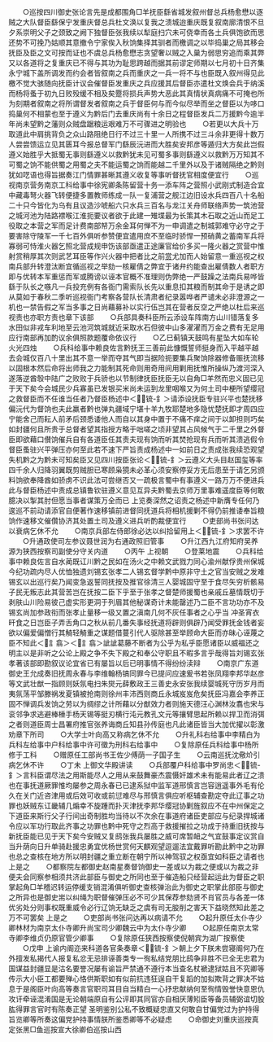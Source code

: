 <!-- { "loadSidebar": true } -->
　　○巡按四川御史张论言先是成都围角□羊抚臣繇省城发叙州督总兵杨愈懋以逐贼之大队督臣繇保宁发重庆督总兵杜文涣以复我之溃城迨重庆既复叙南廓清恨不旦夕系崇明父子之颈致之阙下独督臣张我续以犁庭扫穴未可侥幸而各土兵俱饱欲而思还势不可挽乃姑顺其意撤令宁家俟入秋饷集择其驯者而檄调之以毕捣巢之局其移会抚臣及臣之文可按而证也不虞总兵杨愈懋志贪望奢以贼之入巢为弱思穷追而乘其弊又以各道将之复重庆已不得与其功为耻思跨越而据其前谬定师期以七月初十日齐集永宁城下盖所调发而约会者皆叙南之兵而重庆之一兵一将不与也臣既入叙州得见此檄不觉大骇随向抚臣计议会催督臣发重庆之兵应援其后督臣亦遣杜文焕会兵于纳溪而杨将蚤于初九日败殁缓不相及矣蹷将损兵声势大恶此其真情状真病痛不可掩也所为刻期者叙南之将所谓督发者叙南之兵于督臣何与而今似尽举而坐之督臣以为哆口捣巢何不相蒙也至于遵义为黔后门去重庆尚有十余日之程督臣发兵二万援黔今逾半年尚未望黔之藩则众贼盘踞粮运艰难万不可骤进之明验也
　　○若更以大兵十万取道此中肩挑背负之众山路阻绝日行不过三十里一人所携不过三斗余非更得十数万人尝尝馈运立见其匮耳今报总督军门繇辰沅进而大胜矣安邦彦等遁归大方矣此岂假遵义始胜乎大抵蜀无事则繇遵义以救黔犹未见可蜀多事则繇遵义以救黔万万知其不可蜀之饷不能供蜀之用蜀之夫不能运蜀之饷而能越二千里外以及于诸贼隔绝之黔则犹如呓语也得旨据奏江门情罪甚晰其遵义收复等事听督抚官相度便宜行
　　○巡视南京营务南京工科给事中徐宪卿条陈留营十务一添车阵之营照小武刚式制造合宜中藏毒弩火器飞转便捷多置教师练成一队一复浦营之舰江边旧设水兵四百八十名船二十只今皆化为乌有且议造沙唬船六只水兵三百名与龙江关舟师联络声势一筑池营之城河池为陆路襟喉江淮扼要议者欲于此建一雉堞最为长策其木石取之近山而足工役取之本营之军而足计费南部帑万余金耳何惮不为一申调遣之制城郭难守必守之于要害除守陵军一千七百外俱听参赞便宜遣用庶不至临时骄悍一预硝黄之蓄南军兵将寡弱可恃淮火器乞照北营成规申饬该部亟遣正途廉官给价多买一隆火器之赏营中惟射赏稍厚其次则武艺耳臣等作兴火器中把者比之前[赏](买)尤加而人始留意一重巡视之权南兵部升转澄汰断宜循巡视之举劾一核雇倩之弊宜于诸弁约能查出雇倩数人者职方即与优转本军重惩而军或腾谤以诬本官概不准理则伪弊绝一严鼓躁之法南兵易哗皆繇于队长之嗾凡一兵投充例有各衙门需索队长先以重息扣其粮而制其命于是诱之即从莫如于春秋二季听巡视衙门考察各营队长清肃者纪录嚣哗者严谴未必非澄源之一机也一禁告假之军当多事之日尚藉募补以实行伍岂其在营者反空之严绝以杜后来巡视责也亦职方责也章下该部
　　○兵部具奏科臣所云添设车阵南方山川错落复多水田似非戎车利地至云池河筑城就近采取水石但彼中山多濯濯而万金之费有无足用应行南部再加酌议余俱照款题覆命依议行
　　○乙巳蓟镇天鼓鸣有星坠大如车轮火光四烛
　　○兵科给事中赖良佐言黔抚王三善前此慷慨誓师挺身而入平越平越去会城仅百八十里出其不意一举而夺其气即当据险扼要集兵聚饷除器修备赈抚流移以固根本然后命将出师我之力能制其死命则用奇用间用剿用抚惟所操纵乃渡河深入遂落逆酋彀中陆广之败败于兵骄也以节制律抚臣抚臣无以自角□羊然而忠义固已见于天下矣今会城民少兵寡虽已发银买米尚未运到龙里咽喉又为何土司中梗所望缨冠之救督臣而不任谁当任者乃督臣杨述中＜锍-釒＞请添设抚臣专驻兴平也楚抚移偏沅代为督饷也夫此羸者黔也弹丸疆域宁堪十羊九牧耶楚地多隐忧楚抚即才周四应宁能舍己而耘人前矛后颈悉诿他人而自以其身中置于不痛不痒之间于以卸担则巧矣如封疆何且所贵于总督者望其指授方略于咄嗟之顷非望其占风候气于二千里之外督臣即欲藉口儧饷催兵自有各道臣任其责夫现有饷而听其焚抢现有兵而听其溃逃假令督臣蚤驻兴平弹压亦何至此若不速下严旨责成杨述中一如前日之责成张我续恐观望失机黔之为黔未可知矣臣又见四川按臣张论＜锍-釒＞云遵义大头目赵国玺等率四千余人归降羽翼既剪贼胆已寒顾枭獍未必革心须安察停妥方无后患至于请乞另颁料饷欲奉降酋如骄虏不识此法可尝继否又一疏极言蜀中有事遵义一路万万不便进兵此与督臣杨述中责成总镇鲁钦驻遵义意见互异夫黔蜀去京师万里事难遥度臣等何敢臆决以掣其肘但愿当事者谋策万全而已  上览奏深然之诏责之杨述中新膺专任何乃逡巡不前动请添官自便著作速移镇前进督同抚道兵将相机援剿不得仍前推诿奉旨粮饷作速移文催儹协济其处置土司及遵义进兵听酌裁便宜行
　　○吏部尚书张问达以衰病乞休不允
　　○南京兵部左侍郎徐必达以纠拾留用上＜锍-釒＞求罢不许
　　○升通政使司左参议聂世润为右通政照旧管事
　　○升江西九江府知府吴养源为狭西按察司副使分守关内道
　　○丙午  上视朝
　　○登莱地震
　　○兵科给事中赖良佐言自水蔺既讧川黔之民如在汤火之中赖文武戮力同心渝州献俘贵州保城今纪功疏内尽人优恤独遗刘锡玄张孝二人锡玄督学黔中原非守土之官当安贼之发难锡玄以出巡行矣乃闻变急返誓同抚按及推官徐清三人婴城固守至于食尽矢穷析骸易子民无叛志此其营苦岂在抚按二臣下乎至于张孝之督楚师援蜀也亲戚丘墓情既切于剥肤山川险易彼己虚实形更洞于列眉其他秘谋奇计未能罄述乃二臣不言功功亦不及锡玄尚加参政衔而张孝止量移一级又置之滇南几何不灰任事者之心乎当  冲圣宵衣旰食之日岂臣子弄舌角口之秋从前几番失事经抚道将辟则俱辟乃闻受罪抚金钱者妄欲以偏爱偏憎行其觭轻觭重之谋题借蔓引代人驱除甚至举顾命大臣而亦昧心诬蔑之臣不知此＜訁翕＞＜訁翕＞訿訿葛藤不断者为公乎为私乎臣愿诸臣以威福还之  明主以是非听之公论上殿之争不失下殿之和奉公守职且不暇多言乎哉得旨刘锡玄张孝著该部即勘叙议论宜省已有屡旨以后已明事情不得纷纷渎辩
　　○南京广东道御史王允成奏旧抚周永春与李维翰杨镐同罪今已提问应速爰书若张凤翔李邦华赵彦等文武壮猷一指顾则妖氛电扫朱爕元薛敷政王三善史永安张我续婴城死守历岁月而夷氛荡平邹滕祸发夏镇被抢南则徐州丰沛西则商丘永城岌岌危矣抚臣冯嘉会李养正固不惮调兵发饷之劳以为绸缪之计所藉以分猷效力者则施天德汪心渊林汝翥也宋与衮邻争求逃避棒棰手杨天锡等挺刃横行沌元教孔文元等攘臂思起所赖以捍卫而消弭之者则道臣周士昌署府推官张养诲商丘知县孙传庭也凡此诸臣皆当大加优擢以彰激劝章下所司
　　○大学士叶向高又称病乞休不允
　　○升礼科右给事中李精白为兵科左给事中户科给事中许可徵为刑科右给事中
　　○复除原任兵科给事中杨所修于工科
　　○赠原任工部尚书王佐少傅荫一子国子生
　　○云南巡抚沈儆炌引病乞休不许
　　○丁未  上御文华殿讲读
　　○兵部覆户科给事中罗尚忠＜锍-釒＞言科臣谓尽法之用斯能尽人之用从来鼓舞豪杰震慑奸雄术未有能易此者辽之溃也在事抚道厥罪惟均屡参之周永春已已逮系狱中监军道邢慎言岂容逍遥事外毛有伦久在关门近咨津用或后效可收或前愆难尽与邢慎言俱应听枢辅查勘定夺此辽事之功罪也妖贼东讧畿辅几煽幸不旋踵而扑灭津抚李邦华缨冠协剿旌叙应不在中州保定之下道臣来斯行父子行间出奇制胜均当待以不次余在事道府诸臣吏部应与纪录捍城诸令应以军功行取此齐事之功罪也黔中死守之烈高于救援摧拉之功成于持重旧抚按与新抚臣能已见于天下矣今安贼又复鸱张我兵屡胜之威可席暂衄之气宜鼓事定议赏自当升荫向日升单骑赴援忠勇宜优杨世赏何天麒观望逗遛法宜戴罪听勘此黔中之功罪也总之查核在地方所以明封疆之重立断在朝宁所以神驾驭之权亟宜如科臣之请者也  上是之
　　○都察院左都御史赵南星奏督饷御史一差或以为裁之便或以为裁之非便夫会同察参相须共济此部臣与御史之所同也至于催造船只经营起运此为督臣之职掌起角□羊稽迟转运停缓支销混淆俱听御史查核弹治此为御史之职掌此部臣与御史之所异也是御史耑以纠绳为职督催弹压必不可少其保荐参劾贤不肖官员与各差一体优劣处分则事权既重威令必行辽饷无缺乏之虞有司无朘削之害天下益晓然知此差之万不可罢矣  上是之
　　○吏部尚书张问达再以病请不允
　　○起升原任太仆寺少卿林材为南京太仆寺卿升尚宝司少卿魏云中为太仆寺少卿
　　○起原任南京太常寺卿李维贞仍原官管少卿事
　　○复除原任狭西按察使倪朝宾为湖广按察使
　　○戊申  上谕内阁迩来科道各官条奏章＜锍-釒＞朝上夕下朕未尝寝阁何乃在外擅发私揭代人报复私忿无忌排诬善类专一徇私结党朋比鸱争非胜不已全无忠君为国谋益封疆显是沽名要誉况屡有谕旨严禁通不遵行本当查名杖褫逮狱姑且不究卿等传示大小臣工都要殚心恪供斯职如有似前抗违狂逞自干复蹈的加拟欺背之罪决不姑息于是阁臣叶向高等奏言官职司耳目自当精白一心抒忠献纳何至徇情毁誉快意恩仇攻讦牵诬混淆国是无论朝端原自有公评即其同官亦自相厌薄矧臣等备员辅弼谊切股肱得罪言官时有陈奏正望  圣明鉴别公私不致概疑忠直又何敢自甘偏党过为护持得旨览卿等所奏这偏党护持事情朕所鉴悉卿等不必疑虑
　　○命御史刘重庆巡按真定张黑□鱼巡按宣大徐卿伯巡按山西
